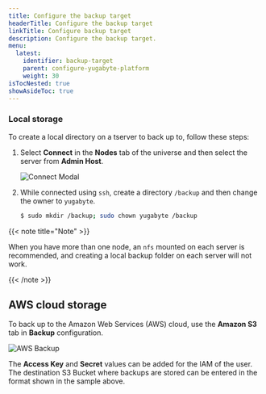 ```yaml
---
title: Configure the backup target
headerTitle: Configure the backup target
linkTitle: Configure backup target
description: Configure the backup target.
menu:
  latest:
    identifier: backup-target
    parent: configure-yugabyte-platform
    weight: 30
isTocNested: true
showAsideToc: true
---
```


### Local storage

To create a local directory on a tserver to back up to, follow these steps:

1. Select **Connect** in the **Nodes** tab of the universe and then select the server from **Admin Host**.

    ![Connect Modal](/images/ee/br-connect-modal.png)

2. While connected using `ssh`, create a directory `/backup` and then change the owner to `yugabyte`.

    ```sh
    $ sudo mkdir /backup; sudo chown yugabyte /backup
    ```

{{< note title="Note" >}}

When you have more than one node, an `nfs` mounted on each server is recommended, and
creating a local backup folder on each server will not work.

{{< /note >}}

## AWS cloud storage

To back up to the Amazon Web Services (AWS) cloud, use the **Amazon S3** tab in **Backup** configuration.

![AWS Backup](/images/ee/br-aws-s3.png)

The **Access Key** and **Secret** values can be added for the IAM of the user. The destination S3 Bucket where backups are
stored can be entered in the format shown in the sample above.
